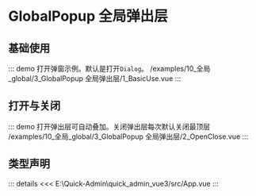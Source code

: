 # GlobalPopup 全局弹出层




## 基础使用
::: demo 打开弹窗示例。默认是打开`Dialog`。
/examples/10_全局_global/3_GlobalPopup 全局弹出层/1_BasicUse.vue
:::


## 打开与关闭
::: demo 打开弹出层可自动叠加。关闭弹出层每次默认关闭最顶层
/examples/10_全局_global/3_GlobalPopup 全局弹出层/2_OpenClose.vue
:::



## 类型声明
::: details
<<< E:\Quick-Admin\quick_admin_vue3/src/App.vue
:::  


